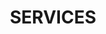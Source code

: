 ---
title : "SERVICES"
service_list:
# service item loop
- name : "Web Development"
  image : ""
  
# service item loop
- name : "Graphic Design"
  image : ""
  
# service item loop
- name : "Database Management"
  image : ""
  
# service item loop
- name : "Software Development"
  image : ""
  
# service item loop
- name : "Digital Marketing"
  image : ""
  
# service item loop
- name : "Mobile App Development"
  image : ""



# custom style
custom_class: "" 
custom_attributes: "" 
custom_css: ""
---